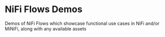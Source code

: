 # NiFi Flows Demos
Demos of NiFi Flows which showcase functional use cases in NiFi and/or MiNiFi, along with any available assets
